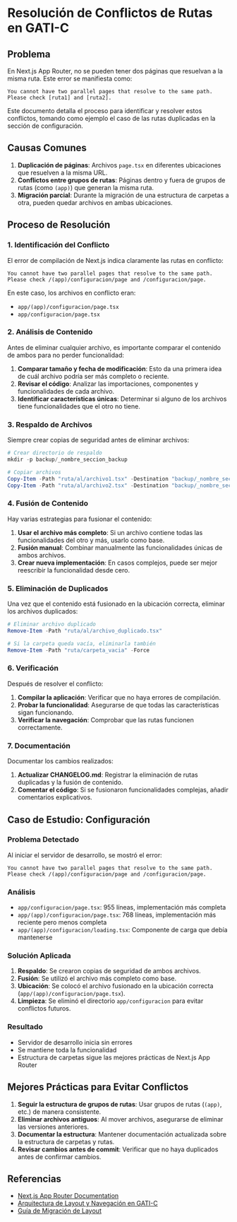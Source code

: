 # Resolución de Conflictos de Rutas en GATI-C

## Problema

En Next.js App Router, no se pueden tener dos páginas que resuelvan a la misma ruta. Este error se manifiesta como:

```
You cannot have two parallel pages that resolve to the same path. Please check [ruta1] and [ruta2].
```

Este documento detalla el proceso para identificar y resolver estos conflictos, tomando como ejemplo el caso de las rutas duplicadas en la sección de configuración.

## Causas Comunes

1. **Duplicación de páginas**: Archivos `page.tsx` en diferentes ubicaciones que resuelven a la misma URL.
2. **Conflictos entre grupos de rutas**: Páginas dentro y fuera de grupos de rutas (como `(app)`) que generan la misma ruta.
3. **Migración parcial**: Durante la migración de una estructura de carpetas a otra, pueden quedar archivos en ambas ubicaciones.

## Proceso de Resolución

### 1. Identificación del Conflicto

El error de compilación de Next.js indica claramente las rutas en conflicto:

```
You cannot have two parallel pages that resolve to the same path. Please check /(app)/configuracion/page and /configuracion/page.
```

En este caso, los archivos en conflicto eran:
- `app/(app)/configuracion/page.tsx`
- `app/configuracion/page.tsx`

### 2. Análisis de Contenido

Antes de eliminar cualquier archivo, es importante comparar el contenido de ambos para no perder funcionalidad:

1. **Comparar tamaño y fecha de modificación**: Esto da una primera idea de cuál archivo podría ser más completo o reciente.
2. **Revisar el código**: Analizar las importaciones, componentes y funcionalidades de cada archivo.
3. **Identificar características únicas**: Determinar si alguno de los archivos tiene funcionalidades que el otro no tiene.

### 3. Respaldo de Archivos

Siempre crear copias de seguridad antes de eliminar archivos:

```powershell
# Crear directorio de respaldo
mkdir -p backup/_nombre_seccion_backup

# Copiar archivos
Copy-Item -Path "ruta/al/archivo1.tsx" -Destination "backup/_nombre_seccion_backup/archivo1_backup.tsx"
Copy-Item -Path "ruta/al/archivo2.tsx" -Destination "backup/_nombre_seccion_backup/archivo2_backup.tsx"
```

### 4. Fusión de Contenido

Hay varias estrategias para fusionar el contenido:

1. **Usar el archivo más completo**: Si un archivo contiene todas las funcionalidades del otro y más, usarlo como base.
2. **Fusión manual**: Combinar manualmente las funcionalidades únicas de ambos archivos.
3. **Crear nueva implementación**: En casos complejos, puede ser mejor reescribir la funcionalidad desde cero.

### 5. Eliminación de Duplicados

Una vez que el contenido está fusionado en la ubicación correcta, eliminar los archivos duplicados:

```powershell
# Eliminar archivo duplicado
Remove-Item -Path "ruta/al/archivo_duplicado.tsx"

# Si la carpeta queda vacía, eliminarla también
Remove-Item -Path "ruta/carpeta_vacia" -Force
```

### 6. Verificación

Después de resolver el conflicto:

1. **Compilar la aplicación**: Verificar que no haya errores de compilación.
2. **Probar la funcionalidad**: Asegurarse de que todas las características sigan funcionando.
3. **Verificar la navegación**: Comprobar que las rutas funcionen correctamente.

### 7. Documentación

Documentar los cambios realizados:

1. **Actualizar CHANGELOG.md**: Registrar la eliminación de rutas duplicadas y la fusión de contenido.
2. **Comentar el código**: Si se fusionaron funcionalidades complejas, añadir comentarios explicativos.

## Caso de Estudio: Configuración

### Problema Detectado

Al iniciar el servidor de desarrollo, se mostró el error:

```
You cannot have two parallel pages that resolve to the same path. Please check /(app)/configuracion/page and /configuracion/page.
```

### Análisis

- `app/configuracion/page.tsx`: 955 líneas, implementación más completa
- `app/(app)/configuracion/page.tsx`: 768 líneas, implementación más reciente pero menos completa
- `app/(app)/configuracion/loading.tsx`: Componente de carga que debía mantenerse

### Solución Aplicada

1. **Respaldo**: Se crearon copias de seguridad de ambos archivos.
2. **Fusión**: Se utilizó el archivo más completo como base.
3. **Ubicación**: Se colocó el archivo fusionado en la ubicación correcta (`app/(app)/configuracion/page.tsx`).
4. **Limpieza**: Se eliminó el directorio `app/configuracion` para evitar conflictos futuros.

### Resultado

- Servidor de desarrollo inicia sin errores
- Se mantiene toda la funcionalidad
- Estructura de carpetas sigue las mejores prácticas de Next.js App Router

## Mejores Prácticas para Evitar Conflictos

1. **Seguir la estructura de grupos de rutas**: Usar grupos de rutas (`(app)`, etc.) de manera consistente.
2. **Eliminar archivos antiguos**: Al mover archivos, asegurarse de eliminar las versiones anteriores.
3. **Documentar la estructura**: Mantener documentación actualizada sobre la estructura de carpetas y rutas.
4. **Revisar cambios antes de commit**: Verificar que no haya duplicados antes de confirmar cambios.

## Referencias

- [Next.js App Router Documentation](https://nextjs.org/docs/app/building-your-application/routing/route-groups)
- [Arquitectura de Layout y Navegación en GATI-C](./Arquitectura%20de%20Layout%20y%20Navegación.md)
- [Guía de Migración de Layout](./Guía%20de%20Migración%20de%20Layout.md) 